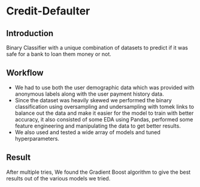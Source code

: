 # Credit-Defaulter

## Introduction
Binary Classifier with a unique combination of datasets to predict if it was safe for a bank to loan them money or not. 

## Workflow
- We had to use both the user demographic data which was provided with anonymous labels along with the user payment history data.
- Since the dataset was heavily skewed we performed the binary classification using oversampling and undersampling with tomek links to balance out the data and make it easier for the model to train with better accuracy, it also consisted of some EDA using Pandas, performed some feature engineering and manipulating the data to get better results.
- We also used and tested a wide array of models and tuned hyperparameters.
 ## Result
After multiple tries, We found the Gradient Boost algorithm to give the best results out of the various models we tried.
